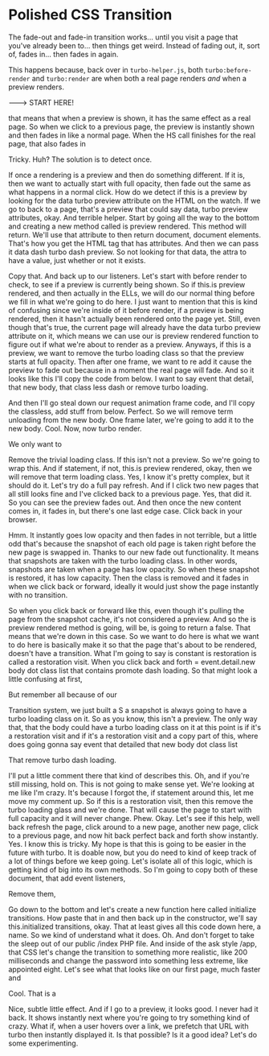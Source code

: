 # Polished CSS Transition

The fade-out and fade-in transition works... until you visit a page that you've
already been to... then things get weird. Instead of fading out, it, sort of,
fades in... then fades in again.

This happens because, back over in `turbo-helper.js`, both `turbo:before-render`
and `turbo:render` are  when both a real page renders *and* when a preview renders.

---> START HERE!

that means that when a preview is shown, it has the same effect as a real page. So
when we click to a previous page, the preview is instantly shown and then fades in
like a normal page. When the HS call finishes for the real page, that also fades
in

Tricky. Huh? The solution is to detect once.

If once a rendering is a preview and then do something different. If it is, then we
want to actually start with full opacity, then fade out the same as what happens in a
normal click. How do we detect if this is a preview by looking for the data turbo
preview attribute on the HTML on the watch. If we go to back to a page, that's a
preview that could say data, turbo preview attributes, okay. And terrible helper.
Start by going all the way to the bottom and creating a new method called is preview
rendered. This method will return. We'll use that attribute to then return document,
document elements. That's how you get the HTML tag that has attributes. And then we
can pass it data dash turbo dash preview. So not looking for that data, the attra to
have a value, just whether or not it exists.

Copy that. And back up to our listeners. Let's start with before render to check, to
see if a preview is currently being shown. So if this.is preview rendered, and then
actually in the ELLs, we will do our normal thing before we fill in what we're going
to do here. I just want to mention that this is kind of confusing since we're inside
of it before render, if a preview is being rendered, then it hasn't actually been
rendered onto the page yet. Still, even though that's true, the current page will
already have the data turbo preview attribute on it, which means we can use our is
preview rendered function to figure out if what we're about to render as a preview.
Anyways, if this is a preview, we want to remove the turbo loading class so that the
preview starts at full opacity. Then after one frame, we want to re add it cause the
preview to fade out because in a moment the real page will fade. And so it looks like
this I'll copy the code from below. I want to say event that detail, that new body,
that class less dash or remove turbo loading.

And then I'll go steal down our request animation frame code, and I'll copy the
classless, add stuff from below. Perfect. So we will remove term unloading from the
new body. One frame later, we're going to add it to the new body. Cool. Now, now
turbo render.

We only want to

Remove the trivial loading class. If this isn't not a preview. So we're going to wrap
this. And if statement, if not, this.is preview rendered, okay, then we will remove
that term loading class. Yes, I know it's pretty complex, but it should do it. Let's
try do a full pay refresh. And if I click two new pages that all still looks fine and
I've clicked back to a previous page. Yes, that did it. So you can see the preview
fades out. And then once the new content comes in, it fades in, but there's one last
edge case. Click back in your browser.

Hmm. It instantly goes low opacity and then fades in not terrible, but a little odd
that's because the snapshot of each old page is taken right before the new page is
swapped in. Thanks to our new fade out functionality. It means that snapshots are
taken with the turbo loading class. In other words, snapshots are taken when a page
has low opacity. So when these snapshot is restored, it has low capacity. Then the
class is removed and it fades in when we click back or forward, ideally it would just
show the page instantly with no transition.

So when you click back or forward like this, even though it's pulling the page from
the snapshot cache, it's not considered a preview. And so the is preview rendered
method is going, will be, is going to return a false. That means that we're down in
this case. So we want to do here is what we want to do here is basically make it so
that the page that's about to be rendered, doesn't have a transition. What I'm going
to say is constant is restoration is called a restoration visit. When you click back
and forth = event.detail.new body dot class list that contains promote dash loading.
So that might look a little confusing at first,

But remember all because of our

Transition system, we just built a S a snapshot is always going to have a turbo
loading class on it. So as you know, this isn't a preview. The only way that, that
the body could have a turbo loading class on it at this point is if it's a
restoration visit and if it's a restoration visit and a copy part of this, where does
going gonna say event that detailed that new body dot class list

That remove turbo dash loading.

I'll put a little comment there that kind of describes this. Oh, and if you're still
missing, hold on. This is not going to make sense yet. We're looking at me like I'm
crazy. It's because I forgot the, if statement around this, let me move my comment
up. So if this is a restoration visit, then this remove the turbo loading glass and
we're done. That will cause the page to start with full capacity and it will never
change. Phew. Okay. Let's see if this help, well back refresh the page, click around
to a new page, another new page, click to a previous page, and now hit back perfect
back and forth show instantly. Yes. I know this is tricky. My hope is that this is
going to be easier in the future with turbo. It is doable now, but you do need to
kind of keep track of a lot of things before we keep going. Let's isolate all of this
logic, which is getting kind of big into its own methods. So I'm going to copy both
of these document, that add event listeners,

Remove them,

Go down to the bottom and let's create a new function here called initialize
transitions. How paste that in and then back up in the constructor, we'll say
this.initialized transitions, okay. That at least gives all this code down here, a
name. So we kind of understand what it does. Oh. And don't forget to take the sleep
out of our public /index PHP file. And inside of the ask style /app, that CSS let's
change the transition to something more realistic, like 200 milliseconds and change
the password into something less extreme, like appointed eight. Let's see what that
looks like on our first page, much faster and

Cool. That is a

Nice, subtle little effect. And if I go to a preview, it looks good. I never had it
back. It shows instantly next where you're going to try something kind of crazy. What
if, when a user hovers over a link, we prefetch that URL with turbo then instantly
displayed it. Is that possible? Is it a good idea? Let's do some experimenting.
